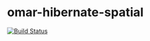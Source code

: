 # omar-hibernate-spatial

[![Build Status](https://jenkins.radiantbluecloud.com/buildStatus/icon?job=omar-hibernate-spatial-dev)]()
